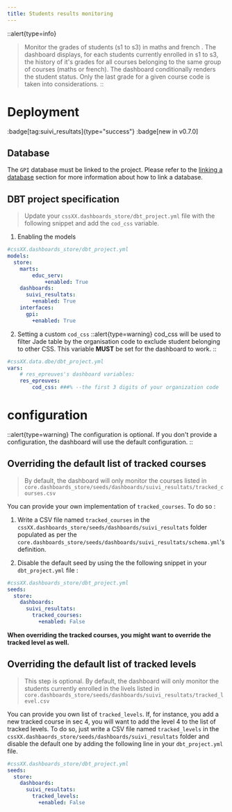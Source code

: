 ```yaml
---
title: Students results monitoring
---
```


::alert{type=info}
> Monitor the grades of students (s1 to s3) in maths and french . The dashboard displays, for each students currently enrolled in s1 to s3, the history of it's grades for all courses belonging to the same group of courses (maths or french). The dashboard conditionally renders the student status. Only the last grade for a given course code is taken into considerations.
::

# Deployment
:badge[tag:suivi_resultats]{type="success"}
:badge[new in v0.7.0]

## Database 

The `GPI` database must be linked to the project. Please refer to the [linking a database](/using/configuration/linking) section for more information about how to link a database.


## DBT project specification
> Update your `cssXX.dashboards_store/dbt_project.yml` file with the following snippet and add the `cod_css` variable.

1. Enabling the models
```yaml
#cssXX.dashboards_store/dbt_project.yml
models: 
  store:
    marts:
        educ_serv:
            +enabled: True        
    dashboards: 
      suivi_resultats:
        +enabled: True
    interfaces:
      gpi:
        +enabled: True
```

2. Setting a custom `cod_css`
::alert{type=warning}
cod_css will be used to filter Jade table by the organisation code to exclude student belonging to other CSS. This variable **MUST** be set for the dashboard to work.
::

```yaml
#cssXX.data.dbe/dbt_project.yml
vars:
    # res_epreuves's dashboard variables:
    res_epreuves:
        cod_css: ###% --the first 3 digits of your organization code
```

# configuration
::alert{type=warning}
The configuration is optional. If you don't provide a configuration, the dashboard will use the default configuration.
::

## Overriding the default list of tracked courses
> By default, the dashboard will only monitor the courses listed in `core.dashboards_store/seeds/dashboards/suivi_resultats/tracked_courses.csv`

You can provide your own implementation of `tracked_courses`. To do so :
1. Write a CSV file named `tracked_courses` in the `cssXX.dashboards_store/seeds/dashboards/suivi_resultats` folder populated as per the `core.dashboards_store/seeds/dashboards/suivi_resultats/schema.yml`'s definition.

2. Disable the default seed by using the the following snippet in your `dbt_project.yml` file : 

```yaml
#cssXX.dashboards_store/dbt_project.yml
seeds:
  store:
    dashboards:
      suivi_resultats:
        tracked_courses:
          +enabled: False
```

__When overriding the tracked courses, you might want to override the tracked level as well.__

## Overriding the default list of tracked levels
> This step is optional. By default, the dashboard will only monitor the students currently enrolled in the livels listed in `core.dashboards_store/seeds/dashboards/suivi_resultats/tracked_level.csv`

You can provide you own list of `tracked_levels`. If, for instance, you add a new tracked course in sec 4, you will want to add the level 4 to the list of tracked levels. To do so, just write a CSV file named `tracked_levels` in the `cssXX.dashbaords_store/seeds/dashboards/suivi_resultats` folder and disable the default one by adding the following line in your `dbt_project.yml` file.

```yaml
#cssXX.dashboards_store/dbt_project.yml
seeds:
  store:
    dashboards:
      suivi_resultats:
        tracked_levels:
          +enabled: False
```
